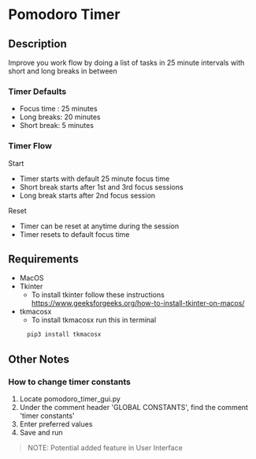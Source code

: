 # Pomodoro Timer

## Description
Improve you work flow by doing a list of tasks in 25 minute intervals with short and long breaks in between

### Timer Defaults
- Focus time : 25 minutes
- Long breaks: 20 minutes
- Short break: 5 minutes

### Timer Flow
Start
- Timer starts with default 25 minute focus time
- Short break starts after 1st and 3rd focus sessions
- Long break starts after 2nd focus session

Reset
- Timer can be reset at anytime during the session 
- Timer resets to default focus time

## Requirements
- MacOS
- Tkinter
  - To install tkinter follow these instructions
  https://www.geeksforgeeks.org/how-to-install-tkinter-on-macos/ 
- tkmacosx
  - To install tkmacosx run this in terminal
  ```sh
    pip3 install tkmacosx
    ```

## Other Notes
### How to change timer constants
1. Locate pomodoro_timer_gui.py
2. Under the comment header 'GLOBAL CONSTANTS', find the comment 'timer constants'
3. Enter preferred values
4. Save and run
> NOTE: Potential added feature in User Interface